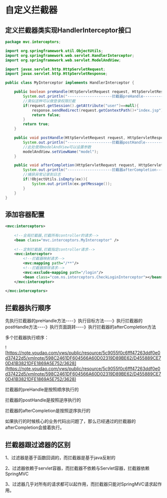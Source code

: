 # 自定义拦截器

## 定义拦截器类实现HandlerInterceptor接口

```java
package mvc.interceptors;

import org.springframework.util.ObjectUtils;
import org.springframework.web.servlet.HandlerInterceptor;
import org.springframework.web.servlet.ModelAndView;

import javax.servlet.http.HttpServletRequest;
import javax.servlet.http.HttpServletResponse;

public class MyInterceptor implements HandlerInterceptor {

	public boolean preHandle(HttpServletRequest request, HttpServletResponse response, Object handler) throws Exception {
		System.out.println("--------------------拦截器preHandle-------------------");
        //类似这种可以做登录权限拦截
		if(request.getSession().getAttribute("user")==null){
			response.sendRedirect(request.getContextPath()+"index.jsp");
			return false;
		}
		return true;
	}

	public void postHandle(HttpServletRequest request, HttpServletResponse response, Object handler, ModelAndView modelAndView) throws Exception {
		System.out.println("--------------------拦截器postHandle-------------------");
        //此处使用modelAndView可以设置参数
		modelAndView.setViewName("model");
	}

	public void afterCompletion(HttpServletRequest request, HttpServletResponse response, Object handler, Exception ex) throws Exception {
		System.out.println("--------------------拦截器afterCompletion-------------------");
        //捕获异常记录到日志
		if(!ObjectUtils.isEmpty(ex)){
			System.out.println(ex.getMessage());
		}
	}
}

```

## 添加容器配置

```xml
<mvc:interceptors>
    
    <!--全局拦截器,拦截所有controller的请求-->
    <bean class="mvc.interceptors.MyInterceptor" />
    
    <!--定制拦截器,拦截指定controller请求-->
    <mvc:interceptor>
        <!--拦截器映射请求-->
        <mvc:mapping path="/**"/>
        <!--拦截器排除请求-->
        <mvc:exclude-mapping path="/login"/>
        <bean class="com.ns.interceptors.CheckLoginInterceptor"></bean>
    </mvc:interceptor>
    
</mvc:interceptors>
```

## 拦截器执行顺序

先执行拦截器的preHandle方法----》执行目标方法----》执行拦截器的postHandle方法----》执行页面跳转----》执行拦截器的afterCompletion方法

多个拦截器执行顺序：

![https://note.youdao.com/yws/public/resource/5c9055f0c6fff47263ddf0e0d37422d5/xmlnote/598C2461DF604566A60D02319D89BE62/D455889CE70D41B3821DFE1869A5E752/3628](https://note.youdao.com/yws/public/resource/5c9055f0c6fff47263ddf0e0d37422d5/xmlnote/598C2461DF604566A60D02319D89BE62/D455889CE70D41B3821DFE1869A5E752/3628)

拦截器的preHandle是按照顺序执行的

拦截器的postHandle是按照逆序执行的

拦截器的afterCompletion是按照逆序执行的

如果执行的时候核心的业务代码出问题了，那么已经通过的拦截器的afterCompletion会接着执行。

## **拦截器跟过滤器的区别**

1、过滤器是基于函数回调的，而拦截器是基于java反射的

2、过滤器依赖于servlet容器，而拦截器不依赖与Servlet容器，拦截器依赖SpringMVC

3、过滤器几乎对所有的请求都可以起作用，而拦截器只能对SpringMVC请求起作用。

